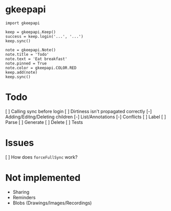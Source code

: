 gkeepapi
========

```
import gkeepapi

keep = gkeepapi.Keep()
success = keep.login('...', '...')
keep.sync()

note = gkeepapi.Note()
note.title = 'Todo'
note.text = 'Eat breakfast'
note.pinned = True
note.color = gkeepapi.COLOR.RED
keep.add(note)
keep.sync()
```

# Todo

[ ] Calling sync before login
[ ] Dirtiness isn't propagated correctly
[-] Adding/Editng/Deleting children
    [-] List/Annotations
[-] Conflicts
[ ] Label
    [ ] Parse
    [ ] Generate
    [ ] Delete
[ ] Tests

# Issues

[ ] How does `forceFullSync` work?


# Not implemented

- Sharing
- Reminders
- Blobs (Drawings/Images/Recordings)
